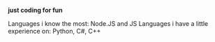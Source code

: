 **just coding for fun**

Languages i know the most: Node.JS and JS
Languages i have a little experience on: Python, C#, C++

